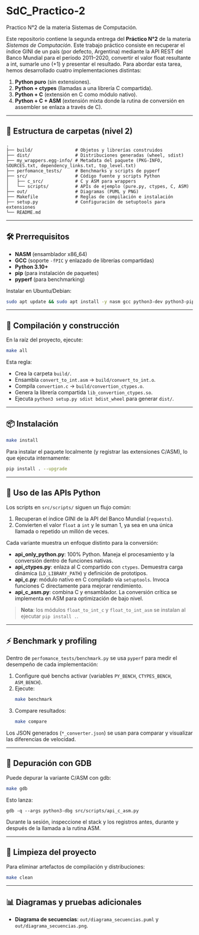 # SdC_Practico-2
Practico N°2 de la materia Sistemas de Computación.


Este repositorio contiene la segunda entrega del **Práctico N°2** de la materia *Sistemas de Computación*. 
Este trabajo práctico consiste en recuperar el índice GINI de un país (por defecto, Argentina) mediante la API REST del Banco Mundial para el período 2011–2020, convertir el valor float resultante a int, sumarle uno (+1) y presentar el resultado. Para abordar esta tarea, hemos desarrollado cuatro implementaciones distintas: 

1. **Python puro** (sin extensiones).
2. **Python + ctypes** (llamadas a una librería C compartida).
3. **Python + C** (extensión en C como módulo nativo).
4. **Python + C + ASM** (extensión mixta donde la rutina de conversión en assembler se enlaza a través de C).

---

## 📁 Estructura de carpetas (nivel 2)

```
.
├── build/                # Objetos y librerías construidos
├── dist/                 # Distribuciones generadas (wheel, sdist)
├── my_wrappers.egg-info/ # Metadata del paquete (PKG-INFO, SOURCES.txt, dependency_links.txt, top_level.txt)
├── perfomance_tests/     # Benchmarks y scripts de pyperf
├── src/                  # Código fuente y scripts Python
│   ├── c_src/            # C y ASM para wrappers
│   └── scripts/          # APIs de ejemplo (pure.py, ctypes, C, ASM)
├── out/                  # Diagramas (PUML y PNG)
├── Makefile              # Reglas de compilación e instalación
├── setup.py              # Configuración de setuptools para extensiones
└── README.md
```

---

## 🛠 Prerrequisitos

- **NASM** (ensamblador x86\_64)
- **GCC** (soporte `-fPIC` y enlazado de librerías compartidas)
- **Python 3.10+**
- **pip** (para instalación de paquetes)
- **pyperf** (para benchmarking)

Instalar en Ubuntu/Debian:

```bash
sudo apt update && sudo apt install -y nasm gcc python3-dev python3-pip python3-pyperf
```

---

## 🚧 Compilación y construcción

En la raíz del proyecto, ejecute:

```bash
make all
```

Esta regla:

- Crea la carpeta `build/`.
- Ensambla `convert_to_int.asm` → `build/convert_to_int.o`.
- Compila `convertion.c` → `build/convertion_ctypes.o`.
- Genera la librería compartida `lib_convertion_ctypes.so`.
- Ejecuta `python3 setup.py sdist bdist_wheel` para generar `dist/`.

---

## 📦 Instalación


```bash
make install
```

Para instalar el paquete localmente (y registrar las extensiones C/ASM), lo que ejecuta internamente:

```bash
pip install . --upgrade
```

---

## 🐍 Uso de las APIs Python

Los scripts en `src/scripts/` siguen un flujo común:

1. Recuperan el índice GINI de la API del Banco Mundial (`requests`).
2. Convierten el valor `float` a `int` y le suman 1, ya sea en una única llamada o repetido un millón de veces.

Cada variante muestra un enfoque distinto para la conversión:

- **api_only_python.py**: 100% Python. Maneja el procesamiento y la conversión dentro de funciones nativas.
- **api_ctypes.py**: enlaza al C compartido con `ctypes`. Demuestra carga dinámica (`LD_LIBRARY_PATH`) y definición de prototipos.
- **api_c.py**: módulo nativo en C compilado vía `setuptools`. Invoca funciones C directamente para mejorar rendimiento.
- **api_c_asm.py**: combina C y ensamblador. La conversión crítica se implementa en ASM para optimización de bajo nivel.




> **Nota**: los módulos `float_to_int_c` y `float_to_int_asm` se instalan al ejecutar `pip install .`.

---

## ⚡ Benchmark y profiling

Dentro de `perfomance_tests/benchmark.py` se usa `pyperf` para medir el desempeño de cada implementación:

1. Configure qué benchs activar (variables `PY_BENCH`, `CTYPES_BENCH`, `ASM_BENCH`).
2. Ejecute:
   ```bash
   make benchmark
   ```
3. Compare resultados:
   ```bash
   make compare
   ```

Los JSON generados (`*_converter.json`) se usan para comparar y visualizar las diferencias de velocidad.

---

## 🐞 Depuración con GDB

Puede depurar la variante C/ASM con gdb:

```bash
make gdb
```

Esto lanza:

```
gdb -q --args python3-dbg src/scripts/api_c_asm.py
```

Durante la sesión, inspeccione el stack y los registros antes, durante y después de la llamada a la rutina ASM.

---

## 🧹 Limpieza del proyecto

Para eliminar artefactos de compilación y distribuciones:

```bash
make clean
```

---

## 📊 Diagramas y pruebas adicionales

- **Diagrama de secuencias**: `out/diagrama_secuencias.puml` y `out/diagrama_secuencias.png`.




